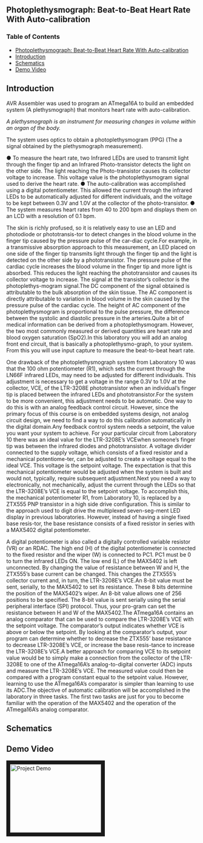 ## Photoplethysmograph: Beat-to-Beat Heart Rate With Auto-calibration

### Table of Contents

- [Photoplethysmograph: Beat-to-Beat Heart Rate With Auto-calibration](#)
- [Introduction](#introduction)
- [Schematics](#schematics)
- [Demo Video](#demo-video)

## Introduction 

AVR Assembler was used to program an ATmega16A to build an embedded system 
(A plethysmograph) that monitors heart rate with auto-calibration.

*A plethysmograph is an instrument for measuring changes in volume within an 
organ of the body.*

The system uses optics to obtain a photoplethysmogram (PPG) (The a signal 
obtained by the plethysmograph measurement).

● To measure the heart rate, two Infrared LEDs are used to transmit light 
through the finger tip and an Infrared Photo-transistor detects the light on 
the other side. The light reaching the Photo-transistor causes its collector 
voltage to increase. This voltage value is the photoplethysmogram signal used 
to derive the heart rate.
● The auto-calibration was accomplished using a digital potentiometer. This 
allowed the current through the infrared LEDs to be automatically adjusted for 
different individuals, and the voltage to be kept between 0.3V and 1.0V at the 
collector of the photo-transistor.
● The system measures heart rates from 40 to 200 bpm and displays them on an 
LCD with a resolution of 0.1 bpm.

 The skin is richly profused, so it is relatively easy to use an LED
and photodiode or phototransis-tor to detect changes in the blood volume in the
 finger tip caused by the pressure pulse of the car-diac cycle.For example, in a 
 transmissive absorption approach to this measurement, an LED placed on one side
 of the finger tip transmits light through the finger tip and the light is 
 detected on the other side by a phototransistor. The pressure pulse of the 
 cardiac cycle increases the blood volume in the finger tip and more light is 
 absorbed. This reduces the light reaching the phototransistor and causes its 
 collector voltage to increase. The signal at the transistor’s collector is the 
 photoplethys-mogram signal.The DC component of the signal obtained is 
 attributable to the bulk absorption of the skin tissue. The AC component is 
 directly attributable to variation in blood volume in the skin caused by the 
 pressure pulse of the cardiac cycle. The height of AC component of the 
 photoplethysmogram is proportional to the pulse pressure, the difference 
 between the systolic and diastolic pressure in the arteries.Quite a bit of 
 medical information can be derived from a photoplethysmogram. However, the two 
 most commonly measured or derived quantities are heart rate and blood oxygen 
 saturation (SpO2).In this laboratory you will add an analog front end circuit, 
 that is basically a photoplethysmo-graph, to your system. From this you will 
 use input capture to measure the beat-to-beat heart rate.
 
One drawback of the photoplethysmograph system from Laboratory 10 was that the 
100 ohm potentiometer (R1), which sets the current through the LN66F infrared 
LEDs, may need to be adjusted for different individuals. This adjustment is 
necessary to get a voltage in the range 0.3V to 1.0V at the collector, VCE, of 
the LTR-3208E phototransistor when an individual’s finger tip is placed between 
the infrared LEDs and phototransistor.For the system to be more convenient, 
this adjustment needs to be automatic. One way to do this is with an analog 
feedback control circuit. However, since the primary focus of this course is 
on embedded systems design, not analog circuit design, we need to find a way 
to do this calibration automatically in the digital domain.Any feedback 
control system needs a setpoint, the value you want your system to achieve. 
For your particular circuit from Laboratory 10 there was an ideal value for 
the LTR-3208E’s VCEwhen someone’s finger tip was between the infrared diodes 
and phototransistor. A voltage divider connected to the supply voltage, which 
consists of a fixed resistor and a mechanical potentiome-ter, can be adjusted 
to create a voltage equal to the ideal VCE. This voltage is the setpoint 
voltage. The expectation is that this mechanical potentiometer would be 
adjusted when the system is built and would not, typically, require subsequent 
adjustment.Next you need a way to electronically, not mechanically, adjust the 
current through the LEDs so that the LTR-3208E’s VCE is equal to the setpoint 
voltage. To accomplish this, the mechanical potentiometer R1, from Laboratory 
10, is replaced by a ZTX555 PNP transistor in a high side drive configuration. 
This is similar to the approach used to digit drive the multiplexed 
seven-seg-ment LED display in previous laboratories. However, instead of 
having a single fixed base resis-tor, the base resistance consists of a fixed 
resistor in series with a MAX5402 digital potentiometer. 

A digital potentiometer is also called a digitally controlled variable 
resistor (VR) or an RDAC. The high end (H) of the digital potentiometer is 
connected to the fixed resistor and the wiper (W) is connected to PC1. PC1 
must be 0 to turn the infrared LEDs ON. The low end (L) of the MAX5402 is 
left unconnected. By changing the value of resistance between W and H, the 
ZTX555’s base current can be changed. This changes the ZTX555’s collector 
current and, in turn, the LTR-3208E’s VCE.An 8-bit value must be sent, 
serially, to the MAX5402 to set its resistance. These 8 bits determine the 
position of the MAX5402’s wiper. An 8-bit value allows one of 256 positions 
to be specified. The 8-bit value is sent serially using the serial peripheral 
interface (SPI) protocol. Thus, your pro-gram can set the resistance between 
H and W of the MAX5402.The ATmega16A contains an analog comparator that can 
be used to compare the LTR-3208E’s VCE with the setpoint voltage. The 
comparator’s output indicates whether VCE is above or below the setpoint. By 
looking at the comparator’s output, your program can determine whether to 
decrease the ZTX555’ base resistance to decrease LTR-3208E’s VCE, or increase 
the base resis-tance to increase the LTR-3208E’s VCE.A better approach for 
comparing VCE to its setpoint value would be to simply make a connection from 
the collector of the LTR-3208E to one of the ATmega16A’s analog-to-digital 
converter (ADC) inputs and measure the LTR-3208E’s VCE. The measured value 
could then be compared with a program constant equal to the setpoint value. 
However, learning to use the ATmega16A’s comparator is simpler than learning 
to use its ADC.The objective of automatic calibration will be accomplished in 
the laboratory in three tasks. The first two tasks are just for you to become 
familiar with the operation of the MAX5402 and the operation of the 
ATmega16A’s analog comparator.

## Schematics

## Demo Video

<a href="http://www.youtube.com/watch?feature=player_embedded&v=YOUTUBE_VIDEO_ID_HERE
" target="_blank"><img src="http://img.youtube.com/vi/YOUTUBE_VIDEO_ID_HERE/0.jpg" 
alt="Project Demo" width="240" height="180" border="10" /></a>